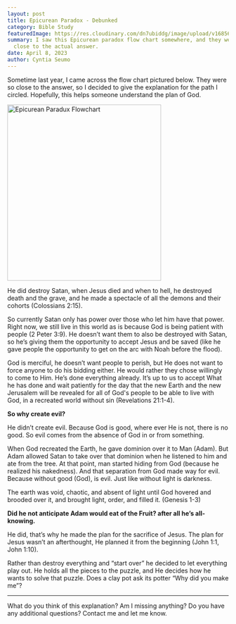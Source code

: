 ```yaml
---
layout: post
title: Epicurean Paradox - Debunked
category: Bible Study
featuredImage: https://res.cloudinary.com/dn7ubiddg/image/upload/v1685671919/blog/pexels-david-bartus-366791.jpg
summary: I saw this Epicurean paradox flow chart somewhere, and they were so
  close to the actual answer.
date: April 8, 2023
author: Cyntia Seumo
---
```

<p>Sometime last year, I came across the flow chart pictured below. They were so close to the answer, so I decided to give the explanation for the path I circled. Hopefully, this helps someone understand the plan of God. </p>

<img src='https://res.cloudinary.com/dn7ubiddg/image/upload/v1680975125/paradox_uad73k.jpg' alt='Epicurean Paradux Flowchart' width="350px" height="400px" class="mx-auto"/>

<p>He did destroy Satan, when Jesus died and when to hell, he destroyed death and the grave, and he made a spectacle of all the demons and their cohorts (<a>Colossians 2:15</a>).</p>

<p>So currently Satan only has power over those who let him have that power. Right now, we still live in this world as is because God is being patient with people (<a>2 Peter 3:9</a>). He doesn’t want them to also be destroyed with Satan, so he’s giving them the opportunity to accept Jesus and be saved (like he gave people the opportunity to get on the arc with Noah before the flood).</p>

<p>God is merciful, he doesn’t want people to perish, but He does not want to force anyone to do his bidding either. He would rather they chose willingly to come to Him. He’s done everything already. It’s up to us to accept What he has done and wait patiently for the day that the new Earth and the new Jerusalem will be revealed for all of God's people to be able to live with God, in a recreated world without sin (<a>Revelations 21:1-4</a>).</p>

<p><b>So why create evil?</b></p>

<p>He didn’t create evil. Because God is good, where ever He is not, there is no good. So evil comes from the absence of God in or from something.</p>

<p> When God recreated the Earth, he gave dominion over it to Man (Adam). But Adam allowed Satan to take over that dominion when he listened to him and ate from the tree. At that point, man started hiding from God (because he realized his nakedness). And that separation from God made way for evil. Because without good (God), is evil. Just like without light is darkness.</p>

<p>The earth was void, chaotic, and absent of light until God hovered and brooded over it, and brought light, order, and filled it. (<a>Genesis 1-3</a>)</p>

<p><b>Did he not anticipate Adam would eat of the Fruit? after all he’s all-knowing.</b></p>

<p>He did, that’s why he made the plan for the sacrifice of Jesus. The plan for Jesus wasn’t an afterthought, He planned it from the beginning (<a>John 1:1</a>, <a>John 1:10</a>).</p>

<p>Rather than destroy everything and “start over” he decided to let everything play out. He holds all the pieces to the puzzle, and He decides how he wants to solve that puzzle. Does a clay pot ask its potter “Why did you make me”?</p>

<hr />

<p>What do you think of this explanation? Am I missing anything? Do you have any additional questions? Contact me and let me know. </p>
